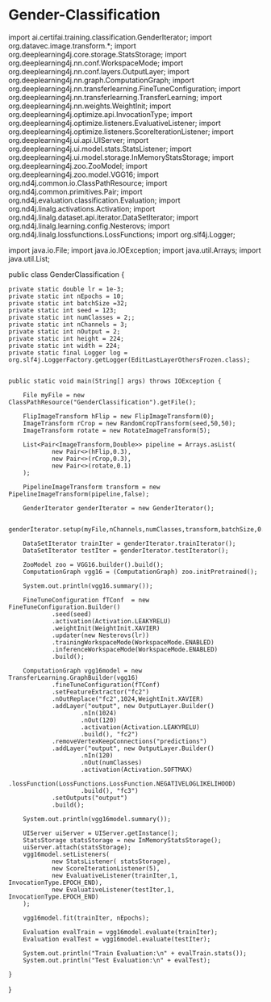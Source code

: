 # Gender-Classification

import ai.certifai.training.classification.GenderIterator;
import org.datavec.image.transform.*;
import org.deeplearning4j.core.storage.StatsStorage;
import org.deeplearning4j.nn.conf.WorkspaceMode;
import org.deeplearning4j.nn.conf.layers.OutputLayer;
import org.deeplearning4j.nn.graph.ComputationGraph;
import org.deeplearning4j.nn.transferlearning.FineTuneConfiguration;
import org.deeplearning4j.nn.transferlearning.TransferLearning;
import org.deeplearning4j.nn.weights.WeightInit;
import org.deeplearning4j.optimize.api.InvocationType;
import org.deeplearning4j.optimize.listeners.EvaluativeListener;
import org.deeplearning4j.optimize.listeners.ScoreIterationListener;
import org.deeplearning4j.ui.api.UIServer;
import org.deeplearning4j.ui.model.stats.StatsListener;
import org.deeplearning4j.ui.model.storage.InMemoryStatsStorage;
import org.deeplearning4j.zoo.ZooModel;
import org.deeplearning4j.zoo.model.VGG16;
import org.nd4j.common.io.ClassPathResource;
import org.nd4j.common.primitives.Pair;
import org.nd4j.evaluation.classification.Evaluation;
import org.nd4j.linalg.activations.Activation;
import org.nd4j.linalg.dataset.api.iterator.DataSetIterator;
import org.nd4j.linalg.learning.config.Nesterovs;
import org.nd4j.linalg.lossfunctions.LossFunctions;
import org.slf4j.Logger;

import java.io.File;
import java.io.IOException;
import java.util.Arrays;
import java.util.List;

public class GenderClassification {

    private static double lr = 1e-3;
    private static int nEpochs = 10;
    private static int batchSize =32;
    private static int seed = 123;
    private static int numClasses = 2;;
    private static int nChannels = 3;
    private static int nOutput = 2;
    private static int height = 224;
    private static int width = 224;
    private static final Logger log = org.slf4j.LoggerFactory.getLogger(EditLastLayerOthersFrozen.class);


    public static void main(String[] args) throws IOException {

        File myFile = new ClassPathResource("GenderClassification").getFile();

        FlipImageTransform hFlip = new FlipImageTransform(0);
        ImageTransform rCrop = new RandomCropTransform(seed,50,50);
        ImageTransform rotate = new RotateImageTransform(5);

        List<Pair<ImageTransform,Double>> pipeline = Arrays.asList(
                new Pair<>(hFlip,0.3),
                new Pair<>(rCrop,0.3),
                new Pair<>(rotate,0.1)
        );

        PipelineImageTransform transform = new PipelineImageTransform(pipeline,false);

        GenderIterator genderIterator = new GenderIterator();

        genderIterator.setup(myFile,nChannels,numClasses,transform,batchSize,0.7);

        DataSetIterator trainIter = genderIterator.trainIterator();
        DataSetIterator testIter = genderIterator.testIterator();

        ZooModel zoo = VGG16.builder().build();
        ComputationGraph vgg16 = (ComputationGraph) zoo.initPretrained();

        System.out.println(vgg16.summary());

        FineTuneConfiguration fTConf  = new FineTuneConfiguration.Builder()
                .seed(seed)
                .activation(Activation.LEAKYRELU)
                .weightInit(WeightInit.XAVIER)
                .updater(new Nesterovs(lr))
                .trainingWorkspaceMode(WorkspaceMode.ENABLED)
                .inferenceWorkspaceMode(WorkspaceMode.ENABLED)
                .build();

        ComputationGraph vgg16model = new TransferLearning.GraphBuilder(vgg16)
                .fineTuneConfiguration(fTConf)
                .setFeatureExtractor("fc2")
                .nOutReplace("fc2",1024,WeightInit.XAVIER)
                .addLayer("output", new OutputLayer.Builder()
                        .nIn(1024)
                        .nOut(120)
                        .activation(Activation.LEAKYRELU)
                        .build(), "fc2")
                .removeVertexKeepConnections("predictions")
                .addLayer("output", new OutputLayer.Builder()
                        .nIn(120)
                        .nOut(numClasses)
                        .activation(Activation.SOFTMAX)
                        .lossFunction(LossFunctions.LossFunction.NEGATIVELOGLIKELIHOOD)
                        .build(), "fc3")
                .setOutputs("output")
                .build();

        System.out.println(vgg16model.summary());

        UIServer uiServer = UIServer.getInstance();
        StatsStorage statsStorage = new InMemoryStatsStorage();
        uiServer.attach(statsStorage);
        vgg16model.setListeners(
                new StatsListener( statsStorage),
                new ScoreIterationListener(5),
                new EvaluativeListener(trainIter,1, InvocationType.EPOCH_END),
                new EvaluativeListener(testIter,1, InvocationType.EPOCH_END)
        );

        vgg16model.fit(trainIter, nEpochs);

        Evaluation evalTrain = vgg16model.evaluate(trainIter);
        Evaluation evalTest = vgg16model.evaluate(testIter);

        System.out.println("Train Evaluation:\n" + evalTrain.stats());
        System.out.println("Test Evaluation:\n" + evalTest);

    }
}
